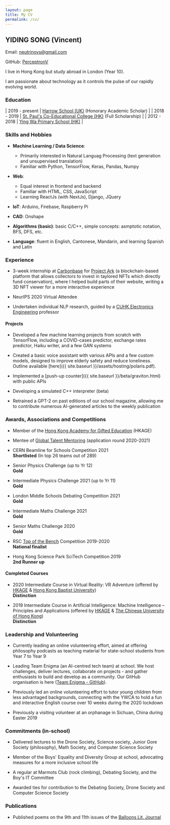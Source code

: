 ```yaml
---
layout: page
title: My CV
permalink: /cv/
---
```


<!-- School CV guidance
    register for proper email

    personal contact details
    personal statement
    work experience
    education
    skills
    hobbies/interests
    references
-->

##  YIDING SONG (Vincent)

Email: [neutrinovs@gmail.com](mailto:neutrinovs@gmail.com)

GitHub: [PerceptronV](https://github.com/PerceptronV/)

I live in Hong Kong but study abroad in London (Year 10).

I am passionate about technology as it controls the pulse of our rapidly evolving world.


### Education

| 2019 - present | [Harrow School (UK)](https://www.harrowschool.org.uk/) (Honorary Academic Scholar) |
| 2018 - 2019 | [St. Paul's Co-Educational College (HK)](https://www.spcc.edu.hk/) (Full Scholarship) |
| 2012 - 2018 | [Ying Wa Primary School (HK)](https://www.yingwaps.edu.hk/) |


### Skills and Hobbies

* __Machine Learning / Data Science__: 
    * Primarily interested in Natural Languag Processing (text generation and unsupervised translation)
    * Familiar with Python, TensorFlow, Keras, Pandas, Numpy

* __Web__:
    * Equal interest in frontend and backend
    * Familiar with HTML, CSS, JavaScript
    * Learning ReactJs (with NextJs), Django, JQuery

* __IoT__: Arduino, Firebase, Raspberry Pi

* __CAD__: Onshape

* __Algorithms (basic)__: basic C/C++, simple concepts: asmptotic notation, BFS, DFS, etc.

* __Language__: fluent in English, Cantonese, Mandarin, and learning Spanish and Latin


### Experience

* 3-week internship at [Carbonbase](https://www.carbonbase.co/) for [Project Ark](http://project-ark.co/) (a blockchain-based platform that allows collectors to invest in taylored NFTs which directly fund conservation), where I helped build parts of their website, writing a 3D NFT viewer for a more interactive experience

* NeurIPS 2020 Virtual Attendee

* Undertaken individual NLP research, guided by a [CUHK Electronics Engineering](http://www.ee.cuhk.edu.hk/en-gb/) professor


#### Projects

* Developed a few machine learning projects from scratch with TensorFlow, including a COVID-cases predictor, exchange rates predictor, Haiku writer, and a few GAN systems

* Created a basic voice assistant with various APIs and a few custom models, designed to improve elderly safety and reduce loneliness. Outline available [here]({{ site.baseurl }}/assets/hosting/polaris.pdf).

* Implemented a [push-up counter]({{ site.baseurl }}/beta/graviton.html) with public APIs

* Developing a simulated C++ interpreter (beta)

* Retrained a GPT-2 on past editions of our school magazine, allowing me to contribute numerous AI-generated articles to the weekly publication


### Awards, Associations and Competitions



* Member of the [Hong Kong Academy for Gifted Education](https://www.hkage.org.hk/en/) (HKAGE)

* Mentee of [Global Talent Mentoring](https://globaltalentmentoring.org/) (application round 2020-2021)

* CERN Beamline for Schools Competition 2021 <br/> __Shortlisted__ (In top 26 teams out of 289)

* Senior Physics Challenge (up to Yr 12) <br/> __Gold__

* Intermediate Physics Challenge 2021 (up to Yr 11) <br/> __Gold__

* London Middle Schools Debating Competition 2021 <br/> __Gold__

* Intermediate Maths Challenge 2021 <br/> __Gold__

* Senior Maths Challenge 2020 <br/> __Gold__

* RSC [Top of the Bench](https://edu.rsc.org/enrichment/top-of-the-bench) Competition 2019-2020 <br/> __National finalist__

* Hong Kong Science Park SciTech Competition 2019 <br/> __2nd Runner up__


#### Completed Courses

* 2020 Intermediate Course in Virtual Reality: VR Adventure (offered by [HKAGE](https://www.hkage.org.hk/en/) & [Hong Kong Baptist University](https://www.hkbu.edu.hk/eng/main/index.jsp)) <br/> __Distinction__

* 2019 Intermediate Course in Artificial Intelligence: Machine Intelligence – Principles and Applications (offered by [HKAGE](https://www.hkage.org.hk/en/) & [The Chinese University of Hong Kong](https://www.cuhk.edu.hk/english/index.html)) <br/> __Distinction__


### Leadership and Volunteering

* Currently leading an online volunteering effort, aimed at offering philosophy podcasts as teaching material for state-school students from Year 7 to Year 9

* Leading Team Enigma (an AI-centred tech team) at school. We host challenges, deliver lectures, collaborate on projects - and gather enthusiasts to build and develop as a community. Our GitHub organisation is here ([Team Enigma - GitHub](https://github.com/Harrow-Enigma)).

* Previously led an online volunteering effort to tutor young children from less advantaged backgrounds, connecting with the YWCA to hold a fun and interactive English course over 10 weeks during the 2020 lockdown

* Previously a visiting volunteer at an orphanage in Sichuan, China during Easter 2019


### Commitments (in-school)

* Delivered lectures to the Drone Society, Science society, Junior Gore Society (philosophy), Math Society, and Computer Science Society

* Member of the Boys' Equality and Diversity Group at school, advocating measures for a more inclusive school life

* A regular at Marmots Club (rock climbing), Debating Society, and the Boy's IT Committee

* Awarded ties for contribution to the Debating Society, Drone Society and Computer Science Society


### Publications

* Published poems on the 9th and 11th issues of the [Balloons Lit. Journal](https://www.balloons-lit-journal.com/)
